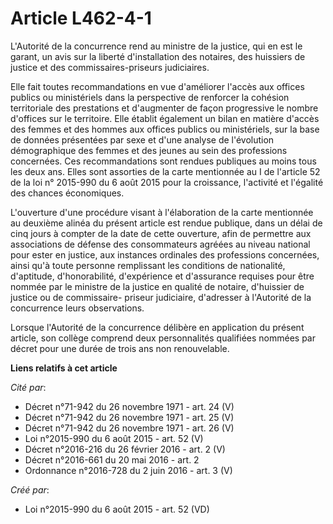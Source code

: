 # Article L462-4-1

L'Autorité de la concurrence rend au ministre de la justice, qui en est le garant, un avis sur la liberté d'installation des
notaires, des huissiers de justice et des commissaires-priseurs judiciaires.

Elle fait toutes recommandations en vue d'améliorer l'accès aux offices publics ou ministériels dans la perspective de
renforcer la cohésion territoriale des prestations et d'augmenter de façon progressive le nombre d'offices sur le territoire.
Elle établit également un bilan en matière d'accès des femmes et des hommes aux offices publics ou ministériels, sur la base
de données présentées par sexe et d'une analyse de l'évolution démographique des femmes et des jeunes au sein des professions
concernées. Ces recommandations sont rendues publiques au moins tous les deux ans. Elles sont assorties de la carte
mentionnée au I de l'article 52 de la loi n° 2015-990 du 6 août 2015 pour la croissance, l'activité et l'égalité des chances
économiques.

L'ouverture d'une procédure visant à l'élaboration de la carte mentionnée au deuxième alinéa du présent article est rendue
publique, dans un délai de cinq jours à compter de la date de cette ouverture, afin de permettre aux associations de défense
des consommateurs agréées au niveau national pour ester en justice, aux instances ordinales des professions concernées, ainsi
qu'à toute personne remplissant les conditions de nationalité, d'aptitude, d'honorabilité, d'expérience et d'assurance
requises pour être nommée par le ministre de la justice en qualité de notaire, d'huissier de justice ou de commissaire-
priseur judiciaire, d'adresser à l'Autorité de la concurrence leurs observations.

Lorsque l'Autorité de la concurrence délibère en application du présent article, son collège comprend deux personnalités
qualifiées nommées par décret pour une durée de trois ans non renouvelable.

**Liens relatifs à cet article**

_Cité par_:

  - Décret n°71-942 du 26 novembre 1971 - art. 24 (V)
  - Décret n°71-942 du 26 novembre 1971 - art. 25 (V)
  - Décret n°71-942 du 26 novembre 1971 - art. 26 (V)
  - Loi n°2015-990 du 6 août 2015 - art. 52 (V)
  - Décret n°2016-216 du 26 février 2016 - art. 2 (V)
  - Décret n°2016-661 du 20 mai 2016 - art. 2
  - Ordonnance n°2016-728 du 2 juin 2016 - art. 3 (V)

_Créé par_:

  - Loi n°2015-990 du 6 août 2015 - art. 52 (VD)
